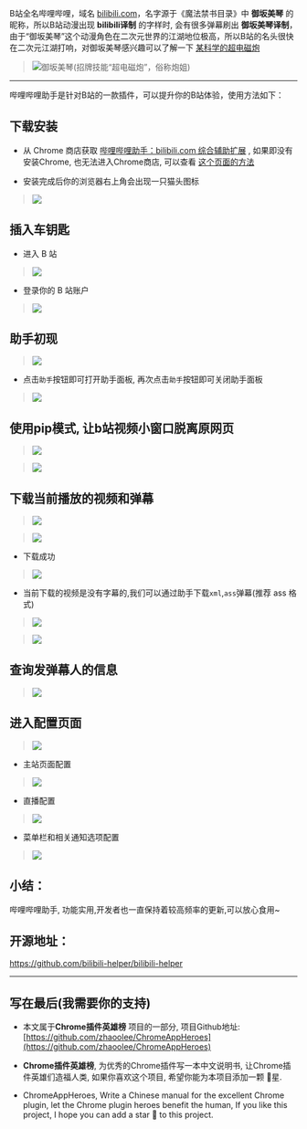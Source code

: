 B站全名哔哩哔哩，域名 [bilibili.com](https://bilibili.com)，名字源于《魔法禁书目录》中 **御坂美琴** 的昵称，所以B站动漫出现 **bilibili译制** 的字样时, 会有很多弹幕刷出 **御坂美琴译制**，由于“御坂美琴”这个动漫角色在二次元世界的江湖地位极高，所以B站的名头很快在二次元江湖打响，对御坂美琴感兴趣可以了解一下 [某科学的超电磁炮](https://www.bilibili.com/bangumi/media/md425/?from=search&seid=5266786127723786067)
> ![御坂美琴(招牌技能“超电磁炮”，俗称炮姐)](https://raw.githubusercontent.com/zhaoolee/GraphBed/master/ChromeAppHeroes/b945660f248344629cc14aad81e0cd2a.jpeg)

---
哔哩哔哩助手是针对B站的一款插件，可以提升你的B站体验，使用方法如下：

## 下载安装
- 从 Chrome 商店获取 [哔哩哔哩助手：bilibili.com 综合辅助扩展](https://chrome.google.com/webstore/detail/%E5%93%94%E5%93%A9%E5%93%94%E5%93%A9%E5%8A%A9%E6%89%8B%EF%BC%9Abilibilicom-%E7%BB%BC%E5%90%88%E8%BE%85%E5%8A%A9%E6%89%A9%E5%B1%95/kpbnombpnpcffllnianjibmpadjolanh) , 如果即没有安装Chrome, 也无法进入Chrome商店, 可以查看 [这个页面的方法](https://github.com/zhaoolee/ChromeAppHeroes)

- 安装完成后你的浏览器右上角会出现一只猫头图标
> ![](https://raw.githubusercontent.com/zhaoolee/GraphBed/master/ChromeAppHeroes/201972ef5b514e43945e0152518bcfd1.png)

## 插入车钥匙
- 进入 B 站
> ![](https://raw.githubusercontent.com/zhaoolee/GraphBed/master/ChromeAppHeroes/200d90eb1c9a40c48075b9ba8c51df37.png)

- 登录你的 B 站账户
> ![](https://raw.githubusercontent.com/zhaoolee/GraphBed/master/ChromeAppHeroes/fb209e33895840ca99d198eb01f08873.png)

## 助手初现

> ![](https://raw.githubusercontent.com/zhaoolee/GraphBed/master/ChromeAppHeroes/dac4b216f55f4d4fbdc39ace35ea3b09.png)

- 点击`助手`按钮即可打开助手面板, 再次点击`助手`按钮即可关闭助手面板

> ![](https://raw.githubusercontent.com/zhaoolee/GraphBed/master/ChromeAppHeroes/6ce8717ee30c4daf804e6ff1332cd887.png)


## 使用pip模式, 让b站视频小窗口脱离原网页

> ![](https://raw.githubusercontent.com/zhaoolee/GraphBed/master/ChromeAppHeroes/726e1d137fd4419cacac5c1f5bd44bef.png)

> ![](https://raw.githubusercontent.com/zhaoolee/GraphBed/master/ChromeAppHeroes/b1fd7b52f33e47d48ca2af72423692a2.gif)

## 下载当前播放的视频和弹幕

> ![](https://raw.githubusercontent.com/zhaoolee/GraphBed/master/ChromeAppHeroes/91272a263e8f4517b25d8d95e00e70ff.png)

> ![](https://raw.githubusercontent.com/zhaoolee/GraphBed/master/ChromeAppHeroes/406890c386d04b68910eb4808f989b10.gif)

- 下载成功

> ![](https://raw.githubusercontent.com/zhaoolee/GraphBed/master/ChromeAppHeroes/f9041b9c34974aadab8318173ec6fc54.png)


- 当前下载的视频是没有字幕的,我们可以通过助手下载`xml`,`ass`弹幕(推荐 ass 格式)

> ![](https://raw.githubusercontent.com/zhaoolee/GraphBed/master/ChromeAppHeroes/a4e7965cb0574051935e43233b9fa000.png)

> ![](https://raw.githubusercontent.com/zhaoolee/GraphBed/master/ChromeAppHeroes/0b34253ad2274cb8bdce5a09760d8407.gif)

## 查询发弹幕人的信息

> ![](https://raw.githubusercontent.com/zhaoolee/GraphBed/master/ChromeAppHeroes/c7f0e99180064217b863df3aa18e90b8.png)

## 进入配置页面

> ![](https://raw.githubusercontent.com/zhaoolee/GraphBed/master/ChromeAppHeroes/57318f9b66eb4269b84f9909a4f9ae70.png)

- 主站页面配置

> ![](https://raw.githubusercontent.com/zhaoolee/GraphBed/master/ChromeAppHeroes/402572b6c7d449dcb251f3983a1fb92b.png)

- 直播配置

> ![](https://raw.githubusercontent.com/zhaoolee/GraphBed/master/ChromeAppHeroes/fbcdbe96068b4b98b54ef2146cc5fbeb.png)

- 菜单栏和相关通知选项配置

> ![](https://raw.githubusercontent.com/zhaoolee/GraphBed/master/ChromeAppHeroes/54aa0a7d61424f30b6070fc57812067c.png)

## 小结：

哔哩哔哩助手, 功能实用,开发者也一直保持着较高频率的更新,可以放心食用~

## 开源地址：

https://github.com/bilibili-helper/bilibili-helper

---

## 写在最后(我需要你的支持)
- 本文属于**Chrome插件英雄榜** 项目的一部分, 项目Github地址: [https://github.com/zhaoolee/ChromeAppHeroes](https://github.com/zhaoolee/ChromeAppHeroes)

- **Chrome插件英雄榜**, 为优秀的Chrome插件写一本中文说明书, 让Chrome插件英雄们造福人类, 如果你喜欢这个项目, 希望你能为本项目添加一颗 🌟星.

- ChromeAppHeroes, Write a Chinese manual for the excellent Chrome plugin, let the Chrome plugin heroes benefit the human, If you like this project, I hope you can add a star 🌟 to this project.
